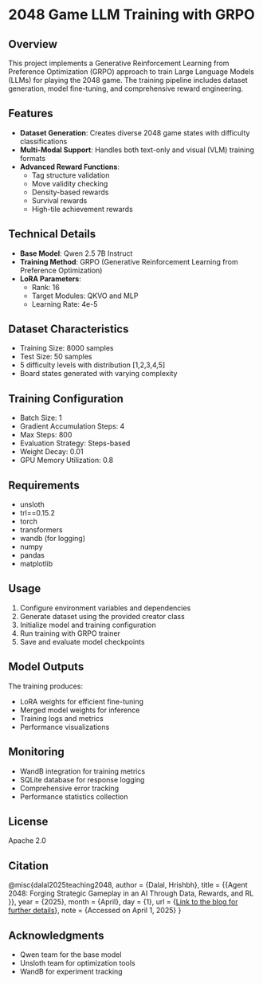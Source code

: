 # 2048 Game LLM Training with GRPO

## Overview
This project implements a Generative Reinforcement Learning from Preference Optimization (GRPO) approach to train Large Language Models (LLMs) for playing the 2048 game. The training pipeline includes dataset generation, model fine-tuning, and comprehensive reward engineering.

## Features
- **Dataset Generation**: Creates diverse 2048 game states with difficulty classifications
- **Multi-Modal Support**: Handles both text-only and visual (VLM) training formats
- **Advanced Reward Functions**:
  - Tag structure validation
  - Move validity checking
  - Density-based rewards
  - Survival rewards
  - High-tile achievement rewards

## Technical Details
- **Base Model**: Qwen 2.5 7B Instruct
- **Training Method**: GRPO (Generative Reinforcement Learning from Preference Optimization)
- **LoRA Parameters**:
  - Rank: 16
  - Target Modules: QKVO and MLP
  - Learning Rate: 4e-5

## Dataset Characteristics
- Training Size: 8000 samples
- Test Size: 50 samples
- 5 difficulty levels with distribution [1,2,3,4,5]
- Board states generated with varying complexity

## Training Configuration
- Batch Size: 1
- Gradient Accumulation Steps: 4
- Max Steps: 800
- Evaluation Strategy: Steps-based
- Weight Decay: 0.01
- GPU Memory Utilization: 0.8

## Requirements
- unsloth
- trl==0.15.2
- torch
- transformers
- wandb (for logging)
- numpy
- pandas
- matplotlib

## Usage
1. Configure environment variables and dependencies
2. Generate dataset using the provided creator class
3. Initialize model and training configuration
4. Run training with GRPO trainer
5. Save and evaluate model checkpoints

## Model Outputs
The training produces:
- LoRA weights for efficient fine-tuning
- Merged model weights for inference
- Training logs and metrics
- Performance visualizations

## Monitoring
- WandB integration for training metrics
- SQLite database for response logging
- Comprehensive error tracking
- Performance statistics collection

## License
Apache 2.0

## Citation
@misc{dalal2025teaching2048,
author = {Dalal, Hrishbh},
title = {{Agent 2048: Forging Strategic Gameplay in an AI Through Data, Rewards, and RL
}},
year = {2025},
month = {April},
day = {1},
url = {[Link to the blog for further details](https://hrishbh.com/agent-2048-forging-strategic-gameplay-in-an-ai-through-data-rewards-and-rl/)},
note = {Accessed on April 1, 2025}
}

## Acknowledgments
- Qwen team for the base model
- Unsloth team for optimization tools
- WandB for experiment tracking
